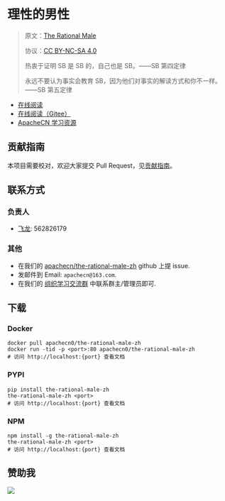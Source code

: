 # 理性的男性

> 原文：[The Rational Male](https://therationalmale.com/)
>
> 协议：[CC BY-NC-SA 4.0](http://creativecommons.org/licenses/by-nc-sa/4.0/)
> 
> 热衷于证明 SB 是 SB 的，自己也是 SB。——SB 第四定律
>
> 永远不要认为事实会教育 SB，因为他们对事实的解读方式和你不一样。——SB 第五定律

* [在线阅读](https://trm.apachecn.org)
* [在线阅读（Gitee）](https://apachecn.gitee.io/doc-template/)
* [ApacheCN 学习资源](http://docs.apachecn.org/)

## 贡献指南

本项目需要校对，欢迎大家提交 Pull Request，见[贡献指南](CONTRIBUTING.md)。

## 联系方式

### 负责人

* [飞龙](https://github.com/wizardforcel): 562826179

### 其他

*   在我们的 [apachecn/the-rational-male-zh](https://github.com/apachecn/the-rational-male-zh) github 上提 issue.
*   发邮件到 Email: `apachecn@163.com`.
*   在我们的 [组织学习交流群](http://www.apachecn.org/organization/348.html) 中联系群主/管理员即可.

## 下载

### Docker

```
docker pull apachecn0/the-rational-male-zh
docker run -tid -p <port>:80 apachecn0/the-rational-male-zh
# 访问 http://localhost:{port} 查看文档
```

### PYPI

```
pip install the-rational-male-zh
the-rational-male-zh <port>
# 访问 http://localhost:{port} 查看文档
```

### NPM

```
npm install -g the-rational-male-zh
the-rational-male-zh <port>
# 访问 http://localhost:{port} 查看文档
```

## 赞助我

![](https://img-blog.csdnimg.cn/20200112005920729.png)
